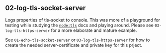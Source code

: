 ## 02-log-tls-socket-server

Logs properties of tls-socket to console. This was more of a playground for testing while studying
the [`node:tls`](https://nodejs.org/api/tls.html) docs and playing around. Please see
`03-log-tls-https-server` for a more elaborate and mature example.

See `01-echo-tls-socket-server` or `03-log-tls-https-server` for how to create the needed
server-certificate and private key for this prject.
